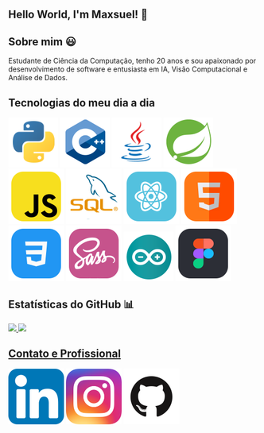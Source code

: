 ## Hello World, I'm Maxsuel! 🖖

## Sobre mim 😃

Estudante de Ciência da Computação, tenho 20 anos e sou apaixonado por desenvolvimento de software e entusiasta em IA, Visão Computacional e Análise de Dados.

## Tecnologias do meu dia a dia

<code title='Python'>![icon](_GitHub/img/python.svg)</code>
<code title='C++'>![icon](_GitHub/img/c++.svg)</code>
<code title='Java'>![icon](_GitHub/img/java.svg)</code>
<code title='Springboot'>![icon](_GitHub/img/springboot.svg)</code>
<code title='Javascript'>![icon](_GitHub/img/javascript-icon.svg)</code>
<code title='SQL'>![icon](_GitHub/img/sql-logo.svg)</code>
<code title='React'>![icon](_GitHub/img/react-icon.svg)</code>
<code title='Html'>![icon](_GitHub/img/html-icon.svg)</code>
<code title='Css'>![icon](_GitHub/img/css-icon.svg)</code>
<code title='Sass'>![icon](_GitHub/img/sass-icon.svg)</code>
<code title='Arduino'>![icon](_GitHub/img/arduino.svg)</code>
<code title='Figma'>![icon](_GitHub/img/figma-icon.svg)</code>

## Estatísticas do GitHub 📊

<a href="https://github.com/Maxsuel-Santos">
<img height="160em" src="https://github-readme-stats.vercel.app/api?username=Maxsuel-Santos&layout=compact&theme=vue-dark"/>   
<img height="160em" src="https://github-readme-stats.vercel.app/api/top-langs/?username=Maxsuel-Santos&layout=compact&theme=vue-dark&langs_count=8"/>
  
## Contato e Profissional

<a href="https://www.linkedin.com/in/maxsuel-santos/" target="_blank"><code title='Linkedin'>![Social](_GitHub/img/linkedin-icon.svg)</code></a>
<a href="https://instagram.com/santosmaxsuel_" target="_blank"><code title='Instagram'>![Social](_GitHub/img/instagram-icon.svg)</code></a>
<a href="https://github.com/Maxsuel-Santos" target="_blank"><code title='GitHub'>![Social](_GitHub/img/github-icon.svg)</code></a>
